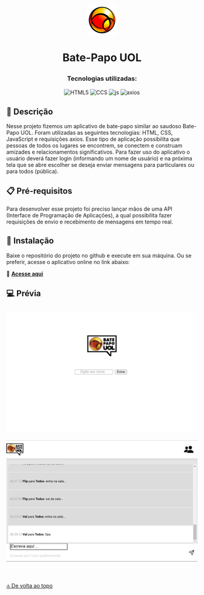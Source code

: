 <p align="center">
  <img src="https://github.com/fabianorsdantas/Bate_Papo_UOL/blob/main/img/logo.png" alt="Logo do Projeto" height="80px"/>
</p>

# <p align ="center">Bate-Papo UOL</p>

### <p align ="center">Tecnologias utilizadas:</p>

<p align = "center">
   <img align="center" alt="HTML5" src="https://img.shields.io/badge/HTML5-E34F26?style=for-the-badge&logo=html5&logoColor=white" height="30px">
   <img align="center" alt="CCS" src="https://img.shields.io/badge/CSS3-1572B6?style=for-the-badge&logo=css3&logoColor=white" height="30px"/>
   <img align="center" alt="js" src="https://img.shields.io/badge/JavaScript-F7DF1E?style=for-the-badge&logo=javascript&logoColor=black" height="30px"/>
   <img align="center" alt="axios" src="https://img.shields.io/static/v1?style=for-the-badge&message=Axios&color=5A29E4&logo=Axios&logoColor=FFFFFF&label=" height="30px"/>
</p>

## 📖 Descrição
Nesse projeto fizemos um aplicativo de bate-papo similar ao saudoso Bate-Papo UOL. Foram utilizadas as seguintes tecnologias: HTML, CSS, JavaScript e requisições axios.
Esse tipo de aplicação possibilita que pessoas de todos os lugares se encontrem, se conectem e construam amizades e relacionamentos significativos.
Para fazer uso do aplicativo o usuário deverá fazer login (informando um nome de usuário) e na próxima tela que se abre escolher se deseja enviar mensagens para particulares ou para todos (pública).

## 📋 Pré-requisitos
Para desenvolver esse projeto foi preciso lançar mãos de uma API (Interface de Programação de Aplicações), a qual possibilita fazer requisições de envio e recebimento de mensagens em tempo real.

## 🚀 Instalação
Baixe o repositório do projeto no github e execute em sua máquina. Ou se preferir, acesse o aplicativo online no link abaixo:

💬 [**Acesse aqui**](https://fabianorsdantas.github.io/Bate_Papo_UOL/)

## 💻 Prévia
<div style="display: flex; flex-wrap: wrap; justify-content: center;" >

<img src="./img/tela_login.png" style="margin: 10px">
<img src="./img/chat.png" style="margin: 10px">

</div>

$~$

[🔝 De volta ao topo](#bate-papo-uol)

